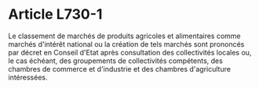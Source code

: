 # Article L730-1

Le classement de marchés de produits agricoles et alimentaires comme marchés d'intérêt national ou la création de tels marchés sont prononcés par décret en Conseil d'Etat après consultation des collectivités locales ou, le cas échéant, des groupements de collectivités compétents, des chambres de commerce et d'industrie et des chambres d'agriculture intéressées.